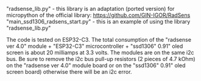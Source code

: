 "radsense_lib.py" - this library is an adaptation (ported version) for micropython of the official library: https://github.com/GIN-IGOR/RadSens
"main_ssd1306_radsens_start.py" - this is an example of using the library "radsense_lib.py"

The code is tested on ESP32-C3. The total consumption of the "radsense ver 4.0" module + "ESP32-C3" microcontroller + "ssd1306" 0.91" oled screen is about 20 milliamps at 3.3 volts. The modules are on the same i2c bus.
Be sure to remove the i2c bus pull-up resistors (2 pieces of 4.7 kOhm) on the "radsense ver 4.0" module board or on the "ssd1306" 0.91" oled screen board) otherwise there will be an i2c error.
